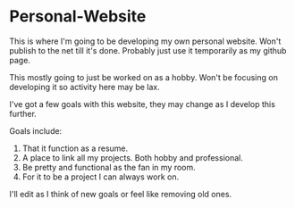 Personal-Website
================

This is where I'm going to be developing my own personal website. Won't publish to the net till it's done. Probably just use it temporarily as my github page.

This mostly going to just be worked on as a hobby. Won't be focusing on developing it so activity here may be lax.

I've got a few goals with this website, they may change as I develop this further.

Goals include:
1) That it function as a resume.
2) A place to link all my projects. Both hobby and professional.
3) Be pretty and functional as the fan in my room.
4) For it to be a project I can always work on.

I'll edit as I think of new goals or feel like removing old ones.
